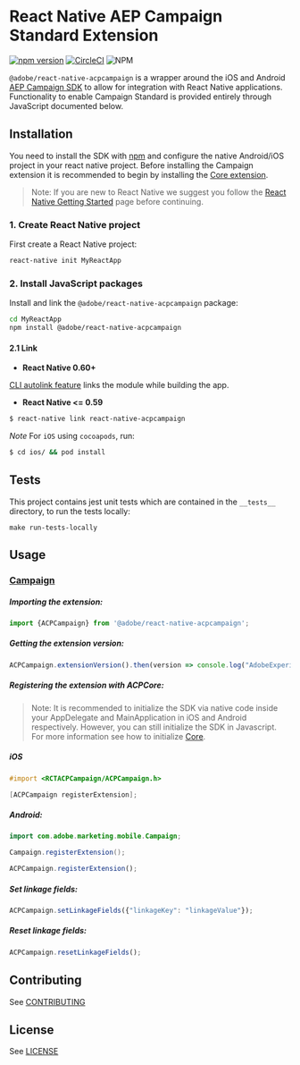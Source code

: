 
# React Native AEP Campaign Standard Extension

[![npm version](https://badge.fury.io/js/%40adobe%2Freact-native-acpcampaign.svg)](https://badge.fury.io/js/%40adobe%2Freact-native-acpcampaign) [![CircleCI](https://img.shields.io/circleci/project/github/adobe/react-native-acpcampaign/master.svg?logo=circleci)](https://circleci.com/gh/adobe/workflows/react-native-acpcampaign) ![NPM](https://img.shields.io/npm/l/@adobe/react-native-acpcampaign.svg)

`@adobe/react-native-acpcampaign` is a wrapper around the iOS and Android [AEP Campaign SDK](https://aep-sdks.gitbook.io/docs/using-mobile-extensions/adobe-campaign-standard) to allow for integration with React Native applications. Functionality to enable Campaign Standard is provided entirely through JavaScript documented below.


## Installation

You need to install the SDK with [npm](https://www.npmjs.com/) and configure the native Android/iOS project in your react native project. Before installing the Campaign extension it is recommended to begin by installing the [Core extension](https://github.com/adobe/react-native-acpcore).

> Note: If you are new to React Native we suggest you follow the [React Native Getting Started](<https://facebook.github.io/react-native/docs/getting-started.html>) page before continuing.


### 1. Create React Native project

First create a React Native project:

```bash
react-native init MyReactApp
```

### 2. Install JavaScript packages

Install and link the `@adobe/react-native-acpcampaign` package:

```bash
cd MyReactApp
npm install @adobe/react-native-acpcampaign
```

#### 2.1 Link
- **React Native 0.60+**


[CLI autolink feature](https://github.com/react-native-community/cli/blob/master/docs/autolinking.md) links the module while building the app.


- **React Native <= 0.59**


```bash
$ react-native link react-native-acpcampaign
```

*Note* For `iOS` using `cocoapods`, run:

```bash
$ cd ios/ && pod install
```

## Tests
This project contains jest unit tests which are contained in the `__tests__` directory, to run the tests locally:
```
make run-tests-locally
```

## Usage

### [Campaign](https://aep-sdks.gitbook.io/docs/using-mobile-extensions/adobe-campaign-standard)

##### Importing the extension:
```javascript
import {ACPCampaign} from '@adobe/react-native-acpcampaign';
```

##### Getting the extension version:

```javascript
ACPCampaign.extensionVersion().then(version => console.log("AdobeExperienceSDK: ACPCampaign version: " + version));
```

##### Registering the extension with ACPCore:

> Note: It is recommended to initialize the SDK via native code inside your AppDelegate and MainApplication in iOS and Android respectively. However, you can still initialize the SDK in Javascript. For more information see how to initialize [Core](https://github.com/adobe/react-native-acpcore#initializing-the-sdk). 

##### **iOS**
```objective-c
#import <RCTACPCampaign/ACPCampaign.h>

[ACPCampaign registerExtension];
```

##### **Android:**
```java
import com.adobe.marketing.mobile.Campaign;

Campaign.registerExtension();
```

```javascript
ACPCampaign.registerExtension();
```

##### Set linkage fields:

```javascript
ACPCampaign.setLinkageFields({"linkageKey": "linkageValue"});
```
##### Reset linkage fields:

```javascript
ACPCampaign.resetLinkageFields();
```

## Contributing
See [CONTRIBUTING](CONTRIBUTING.md)

## License
See [LICENSE](LICENSE)
